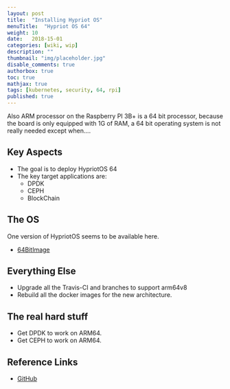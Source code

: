 ```yaml
---
layout: post
title:  "Installing Hypriot OS"
menuTitle:  "Hypriot OS 64"
weight: 10
date:   2018-15-01
categories: [wiki, wip]
description: ""
thumbnail: "img/placeholder.jpg"
disable_comments: true
authorbox: true
toc: true
mathjax: true
tags: [kubernetes, security, 64, rpi]
published: true
---
```


Also ARM processor on the Raspberry PI 3B+ is a 64 bit processor,
because the board is only equipped with 1G of RAM, a 64 bit operating system
is not really needed except when....

<!--more-->

## Key Aspects

- The goal is to deploy HypriotOS 64
- The key target applications are:
  + DPDK
  + CEPH
  + BlockChain

## The OS

One version of HypriotOS seems to be available here.

- [64BitImage](https://github.com/DieterReuter/image-builder-rpi64/releases)

## Everything Else 

- Upgrade all the Travis-CI and branches to support arm64v8
- Rebuild all the docker images for the new architecture.

## The real hard stuff

- Get DPDK to work on ARM64.
- Get CEPH to work on ARM64.

## Reference Links

- [GitHub](https://github.com/dieterreuter/workshop-raspberrypi-64bit-os)


